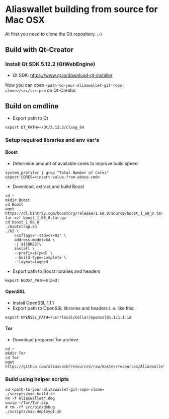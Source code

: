 # Aliaswallet building from source for Mac OSX

At first you need to clone the Git repository. ;-)

## Build with Qt-Creator
### Install Qt SDK 5.12.2 (QtWebEngine)
- Qt SDK: https://www.qt.io/download-qt-installer

Now you can open `<path-to-your-aliaswallet-git-repo-clone>/src/src.pro` on Qt-Creator.


## Build on cmdline
- Export path to Qt
```
export QT_PATH=~/Qt/5.12.2/clang_64
```

### Setup required libraries and env var's
#### Boost
- Determine amount of available cores to improve build speed
```
system_profiler | grep "Total Number of Cores"
export CORES=<insert-value-from-above-cmd>
```
- Download, extract and build Boost
```
cd ~
mkdir Boost
cd Boost
wget https://dl.bintray.com/boostorg/release/1.68.0/source/boost_1_68_0.tar.gz
tar xzf boost_1_68_0.tar.gz
cd boost_1_68_0
./bootstrap.sh
./b2 \
    cxxflags="-std=c++0x" \
    address-model=64 \
    -j ${CORES}\
    install \
    --prefix=$(pwd) \
    --build-type=complete \
    --layout=tagged
```
- Export path to Boost libraries and headers
```
export BOOST_PATH=$(pwd)
```

#### OpenSSL
- Install OpenSSL 1.1.1
- Export path to OpenSSL libraries and headers i. e. like this:
```
export OPENSSL_PATH=/usr/local/Cellar/openssl@1.1/1.1.1d
```

#### Tor
- Download prepared Tor archive
```
cd ~
mkdir Tor
cd Tor
wget https://github.com/aliascash/resources/raw/master/resources/Aliaswallet.Tor.libraries.macOS.zip
```

### Build using helper scripts

```
cd <path-to-your-aliaswallet-git-repo-clone>
./scripts/mac-build.sh
rm -f Aliaswallet*.dmg
unzip ~/Tor/Tor.zip
# rm -rf src/bin/debug
./scripts/mac-deployqt.sh
```
